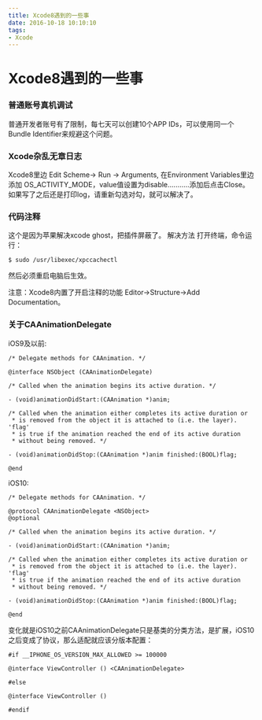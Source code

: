```yaml
---
title: Xcode8遇到的一些事
date: 2016-10-18 10:10:10
tags: 
- Xcode
---
```

# Xcode8遇到的一些事

### 普通账号真机调试	
普通开发者账号有了限制，每七天可以创建10个APP IDs，可以使用同一个Bundle Identifier来规避这个问题。

### Xcode杂乱无章日志 
Xcode8里边 Edit Scheme-> Run -> Arguments, 在Environment Variables里边添加
OS_ACTIVITY_MODE，value值设置为disable...........添加后点击Close。
如果写了之后还是打印log，请重新勾选对勾，就可以解决了。

### 代码注释
这个是因为苹果解决xcode ghost，把插件屏蔽了。
解决方法
打开终端，命令运行：

``` 
$ sudo /usr/libexec/xpccachectl
``` 
然后必须重启电脑后生效。

注意：Xcode8内置了开启注释的功能 Editor->Structure->Add Documentation。

### 关于CAAnimationDelegate
iOS9及以前: 

``` 
/* Delegate methods for CAAnimation. */

@interface NSObject (CAAnimationDelegate)

/* Called when the animation begins its active duration. */

- (void)animationDidStart:(CAAnimation *)anim;

/* Called when the animation either completes its active duration or
 * is removed from the object it is attached to (i.e. the layer). 'flag'
 * is true if the animation reached the end of its active duration
 * without being removed. */

- (void)animationDidStop:(CAAnimation *)anim finished:(BOOL)flag;

@end
``` 
iOS10:

``` 
/* Delegate methods for CAAnimation. */

@protocol CAAnimationDelegate <NSObject>
@optional

/* Called when the animation begins its active duration. */

- (void)animationDidStart:(CAAnimation *)anim;

/* Called when the animation either completes its active duration or
 * is removed from the object it is attached to (i.e. the layer). 'flag'
 * is true if the animation reached the end of its active duration
 * without being removed. */

- (void)animationDidStop:(CAAnimation *)anim finished:(BOOL)flag;

@end
``` 
变化就是iOS10之前CAAnimationDelegate只是基类的分类方法，是扩展，iOS10之后变成了协议，那么适配就应该分版本配置：

``` 
#if __IPHONE_OS_VERSION_MAX_ALLOWED >= 100000

@interface ViewController () <CAAnimationDelegate>

#else

@interface ViewController ()

#endif
``` 